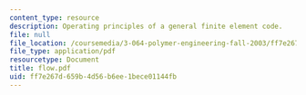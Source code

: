 ```yaml
---
content_type: resource
description: Operating principles of a general finite element code.
file: null
file_location: /coursemedia/3-064-polymer-engineering-fall-2003/ff7e267d659b4d56b6ee1bece01144fb_flow.pdf
file_type: application/pdf
resourcetype: Document
title: flow.pdf
uid: ff7e267d-659b-4d56-b6ee-1bece01144fb
---
```

